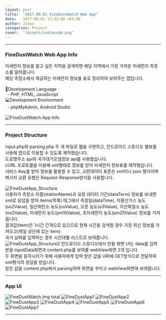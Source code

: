 ```yaml
---
layout: post
title:  "2017.08.01 FineDustWatch Web App"
date:   2017-08-01 17:32:00 +09:00
author: Jieun
categories: Project
cover:  "/assets/instacode.png"
---
```


<hr>

### FineDustWatch Web App Info
미세먼지 정보를 알고 싶은 지역을 검색하면 해당 지역에서 가장 가까운 미세먼지 측정소를 알려줍니다.<br/>
해당 측정소에서 제공하는 미세먼지 정보를 표로 정리하여 보여주는 앱입니다.<br/>
<br/>
📝Development Language<br/>
&ensp;- PHP, HTML, JavaScript<br/>
💻Development Environment<br/>
&ensp;- phpMyAdmin, Android Studio<br/>
<br/>
<img src="/assets/2017_FineDustWatch/FineDustApp_Info.png" title="FineDustWatch App Info">

<hr>

### Project Structure
input.php와 parsing.php 두 개 파일로 웹을 구현하고, 안드로이드 스튜디오 웹뷰를 사용해 앱으로 이용할 수 있도록 제작했습니다.<br/>
도로명주소 api와 국가대기오염정보 api를 사용했습니다.<br/>
cURL 프로토콜을 이용해 xml형태로 정보를 받아 미세먼지 정보표를 제작했습니다.<br/>
서비스 Key를 받아 정보를 활용할 수 있고, 교환데이터 표준은 xml이나 json 형식이며 메시지 교환 유형은 Request-Response방식을 사용합니다.<br/><br/>
<img src="/assets/2017_FineDustWatch/FineDustApp_Structure.jpg" title="FineDustApp_Structure">
<br/>
사용자가 측정소 이름(stationName)과 요청 데이터 기간(dataTerm) 정보를 보내면<br/>xml로 응답을 받아 items(목록) 태그에서 측정일(dataTime), 아황산가스 농도(so2Value), 일산화탄소 농도(coValue), 오존 농도(o3Value), 이산화질소 농도(no2Value), 미세먼지 농도(pm10Value), 초미세먼지 농도(pm25Value) 정보를 가져옵니다.<br/>결과값(item)은 1시간 간격으로 있으므로 현재 시간을 검색할 경우 가장 최신 정보를 가져오고(제일 상단에 있는 item)<br/>과거 날짜를 입력하는 경우 시간대별 리스트로 보여줍니다.<br/>
<img src="/assets/2017_FineDustWatch/FineDustApp_Structure2.png" title="FineDustApp_Structure2">
안드로이드 스튜디오에서 만들 화면 UI는 data를 입력 받을 inputData화면과 content.php를 보여줄 webView화면 2개 입니다.<br/>두 화면을 동작시키기 위해 사용자에게 입력 받은 값을 URI에 GET방식으로 전달하여 xml형식의 응답을 받습니다.<br/>받은 값을 content.php에서 parsing하여 화면을 꾸미고 webView화면에 보여줍니다.

<hr>

### App UI
<img src="/assets/2017_FineDustWatch/FineDustApp Screen.jpg" title="FineDustWatch Img total">
<img src="/assets/2017_FineDustWatch/FineDustApp1.png" title="FineDustApp1">
<img src="/assets/2017_FineDustWatch/FineDustApp2.png" title="FineDustApp2">
<img src="/assets/2017_FineDustWatch/FineDustApp3.png" title="FineDustApp3">
<img src="/assets/2017_FineDustWatch/FineDustApp4.png" title="FineDustApp4">
<img src="/assets/2017_FineDustWatch/FineDustApp5.png" title="FineDustApp5">
<img src="/assets/2017_FineDustWatch/FineDustApp6.png" title="FineDustApp6">
<img src="/assets/2017_FineDustWatch/FineDustApp7.png" title="FineDustApp7">

<hr>
